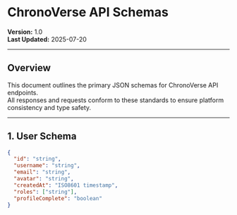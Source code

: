 # ChronoVerse API Schemas

**Version:** 1.0  
**Last Updated:** 2025-07-20

---

## Overview

This document outlines the primary JSON schemas for ChronoVerse API endpoints.  
All responses and requests conform to these standards to ensure platform consistency and type safety.

---

## 1. User Schema

```json
{
  "id": "string",
  "username": "string",
  "email": "string",
  "avatar": "string",
  "createdAt": "ISO8601 timestamp",
  "roles": ["string"],
  "profileComplete": "boolean"
}
```
